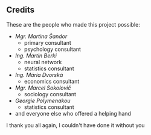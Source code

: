 ## Credits

These are the people who made this project possible:

- *Mgr. Martina Šandor*
  - primary consultant
  - psychology consultant
- *Ing. Martin Berki*
  - neural network
  - statistics consultant
- *Ing. Mária Dvorská*
  - economics consultant
- *Mgr. Marcel Sokolovič*
  - sociology consultant
- *Georgie Polymenakou*
  - statistics consultant
- and everyone else who offered a helping hand

I thank you all again, I couldn't have done it without you
